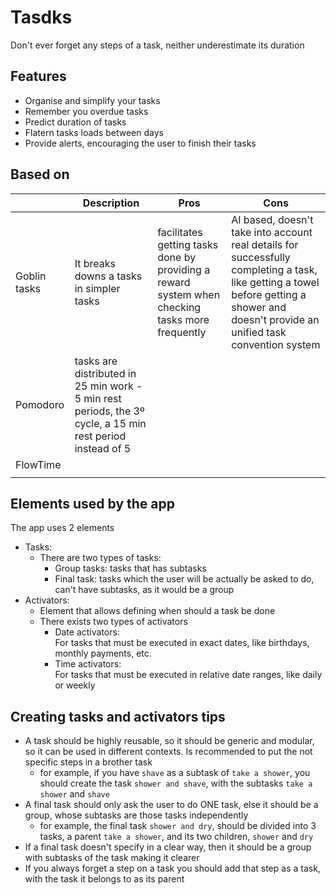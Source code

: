 # Tasdks

Don't ever forget any steps of a task, neither underestimate its duration

## Features

- Organise and simplify your tasks
- Remember you overdue tasks
- Predict duration of tasks
- Flatern tasks loads between days
- Provide alerts, encouraging the user to finish their tasks

## Based on

|              | Description                                                                                                | Pros                                                                                            | Cons                                                                                                                                                                                    |
|--------------|------------------------------------------------------------------------------------------------------------|-------------------------------------------------------------------------------------------------|-----------------------------------------------------------------------------------------------------------------------------------------------------------------------------------------|
| Goblin tasks | It breaks downs a tasks in simpler tasks                                                                   | facilitates getting tasks done by providing a reward system when checking tasks more frequently | AI based, doesn't take into account real details for successfully completing a task, like getting a towel before getting a shower and doesn't provide an unified task convention system |
| Pomodoro     | tasks are distributed in 25 min work - 5 min rest periods, the 3º cycle, a 15 min rest period instead of 5 |                                                                                                 |                                                                                                                                                                                         |
| FlowTime     |                                                                                                            |                                                                                                 |                                                                                                                                                                                         |
|              |                                                                                                            |                                                                                                 |                                                                                                                                                                                         |

## Elements used by the app

The app uses 2 elements

- Tasks:
  - There are two types of tasks:
    - Group tasks: tasks that has subtasks
    - Final task: tasks which the user will be actually be asked to do, can't have subtasks, as it
      would be a group
- Activators:
  - Element that allows defining when should a task be done
  - There exists two types of activators
    - Date activators:   
      For tasks that must be executed in exact dates, like birthdays, monthly payments, etc.
    - Time activators:  
      For tasks that must be executed in relative date ranges, like daily or weekly

## Creating tasks and activators tips

- A task should be highly reusable, so it should be generic and modular, so it can be used in
  different contexts.
  Is recommended to put the not specific steps in a brother task
  - for example, if you have `shave` as a subtask of `take a shower`, you should create the
    task `shower and shave`, with the subtasks `take a shower` and `shave`
- A final task should only ask the user to do ONE task, else it should be a group, whose subtasks are those tasks independently
  - for example, the final task `shower and dry`, should be divided into 3 tasks, a
    parent `take a shower`, and its two children, `shower` and `dry`
- If a final task doesn't specify in a clear way, then it should be a group with subtasks of the task making it clearer
- If you always forget a step on a task you should add that step as a task, with the task it belongs to as its parent
